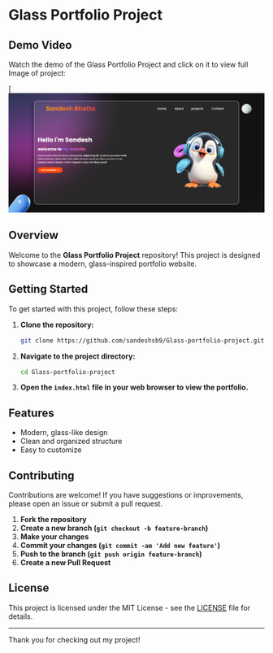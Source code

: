 # Glass Portfolio Project

## Demo Video

Watch the demo of the Glass Portfolio Project and click on  it to view full Image of project:

[![Look the image](https://github.com/sandeshsb9/Glass-portfolio-project/blob/master/demo/img24.png)



## Overview

Welcome to the **Glass Portfolio Project** repository! This project is designed to showcase a modern, glass-inspired portfolio website.


## Getting Started

To get started with this project, follow these steps:

1. **Clone the repository:**

    ```bash
    git clone https://github.com/sandeshsb9/Glass-portfolio-project.git
    ```

2. **Navigate to the project directory:**

    ```bash
    cd Glass-portfolio-project
    ```

3. **Open the `index.html` file in your web browser to view the portfolio.**

## Features

- Modern, glass-like design
- Clean and organized structure
- Easy to customize

## Contributing

Contributions are welcome! If you have suggestions or improvements, please open an issue or submit a pull request.

1. **Fork the repository**
2. **Create a new branch (`git checkout -b feature-branch`)**
3. **Make your changes**
4. **Commit your changes (`git commit -am 'Add new feature'`)**
5. **Push to the branch (`git push origin feature-branch`)**
6. **Create a new Pull Request**

## License

This project is licensed under the MIT License - see the [LICENSE](LICENSE) file for details.



---

Thank you for checking out my project!

